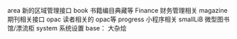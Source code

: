area 新的区域管理接口
book 书籍编目典藏等
Finance 财务管理相关
magazine 期刊相关接口
opac 读者相关的 opac等
progress 小程序相关
smallLiB 微型图书馆/漂流柜
system 系统设置
base： 大杂烩